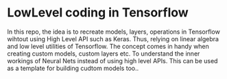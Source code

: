# LowLevel coding in Tensorflow
In this repo, the idea is to recreate models, layers, operations in Tensorflow
wihtout using High Level API such as Keras. Thus, relying on linear algebra and 
low level utilities of Tensorflow.
The concept comes in handy when creating custom models, custom layers etc.
To understand the inner workings of Neural Nets instead of using high level APIs.
This can be used as a template for building cudtom models too..
